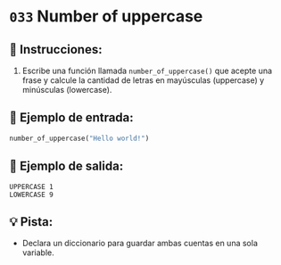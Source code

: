# `033` Number of uppercase

## 📝 Instrucciones:

1. Escribe una función llamada `number_of_uppercase()` que acepte una frase y calcule la cantidad de letras en mayúsculas (uppercase) y minúsculas (lowercase).

## 📎 Ejemplo de entrada:

```py
number_of_uppercase("Hello world!")
```

## 📎 Ejemplo de salida:

```text
UPPERCASE 1
LOWERCASE 9
```

## 💡 Pista:

+ Declara un diccionario para guardar ambas cuentas en una sola variable.
